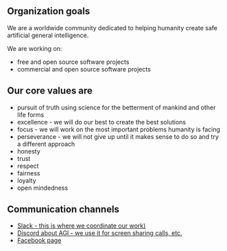 ## Organization goals

We are a worldwide community dedicated to helping humanity create safe artificial general intelligence.

We are working on:

* free and open source software projects
* commercial and open source software projects

## Our core values are

* pursuit of truth using science for the betterment of mankind and other life forms
* excellence - we will do our best to create the best solutions
* focus - we will work on the most important problems humanity is facing
* perseverance - we will not give up until it makes sense to do so and try a different approach
* honesty
* trust
* respect
* fairness
* loyalty
* open mindedness

## Communication channels

* [Slack - this is where we coordinate our work)](https://join.slack.com/t/fairy-tale-agi/shared_invite/enQtNzQ4MTU4MzMwMzkxLTg5NzEyNWYyNDNjM2RlYTY3YmJjZTdiMGEyYWQxZWZjOWVlMzg2NDM3NGQxYzU2YmY3OWFjYWE3YzZmNDBkZDQ)
* [Discord about AGI - we use it for screen sharing calls, etc.](https://discord.gg/6hGWSNA)
* [Facebook page](https://www.facebook.com/fairy.tale.artificial.general.intelligence/)